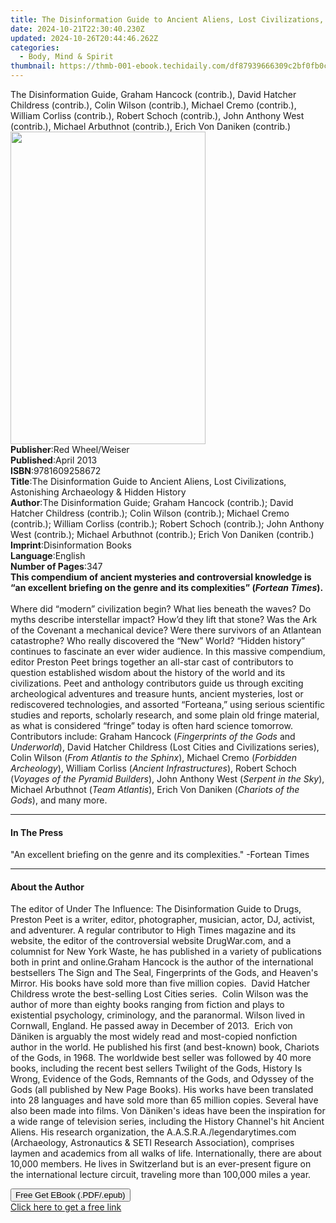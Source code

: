 ```yaml
---
title: The Disinformation Guide to Ancient Aliens, Lost Civilizations, Astonishing Archaeology & Hidden History | Free Book
date: 2024-10-21T22:30:40.230Z
updated: 2024-10-26T20:44:46.262Z
categories:
  - Body, Mind & Spirit
thumbnail: https://thmb-001-ebook.techidaily.com/df87939666309c2bf0fb0ce6e896bafa52c6cd547df9890f8fe7adfe6c8dbbdd.jpg
---
```

<main id="book-container">
  <div class="flex flex-col">
    <div class="book-brief flex-1 py-6 px-4 sm:p-6 md:py-10 md:px-8">
      <!-- brief-->
      <div class="book-brief-main">
        The Disinformation Guide, Graham Hancock (contrib.), David Hatcher
        Childress (contrib.), Colin Wilson (contrib.), Michael Cremo (contrib.),
        William Corliss (contrib.), Robert Schoch (contrib.), John Anthony West
        (contrib.), Michael Arbuthnot (contrib.), Erich Von Daniken (contrib.)
      </div>
    </div>
    <div
      class="book-meta-info flex-1 grid gap-4 col-start-1 col-end-3 row-start-1 sm:mb-6 sm:grid-cols-4 lg:gap-6 lg:col-start-2 lg:row-end-6 lg:row-span-6 lg:mb-0"
    >
      <div
        class="book-meta-info-left place-content-center mt-4 p-4 text-sm leading-6 col-start-2 col-span-2 dark:text-slate-400"
      >
        <img
          class="w-full h-500 object-cover rounded-lg sm:h-255 sm:col-span-2 lg:col-span-full"
          src="https://img-001-ebook.techidaily.com/75b16cde52200d91ae3a1473b44f10d472e9c7cfa43128e4afaa6008cca300da.jpg"
          alt=""
          width="312"
          height="500"
        />
      </div>
      <div
        class="book-meta-info-right mt-2 col-start-1 row-start-2 col-span-3 self-center"
      >
        <!-- meta data  -->
        <div class="flex flex-col px-4 md:px-8">
          <div class="flex-1">
            <strong>Publisher</strong>:<span class="px-2"
              >Red Wheel/Weiser</span
            >
          </div>
          <div class="flex-1">
            <strong>Published</strong>:<span class="px-2">April 2013</span>
          </div>
          <div class="flex-1">
            <strong>ISBN</strong>:<span class="px-2">9781609258672</span>
          </div>
          <div class="flex-1">
            <strong>Title</strong>:<span class="px-2"
              >The Disinformation Guide to Ancient Aliens, Lost Civilizations,
              Astonishing Archaeology &amp; Hidden History</span
            >
          </div>
          <div class="flex-1">
            <strong>Author</strong>:<span class="px-2"
              >The Disinformation Guide; Graham Hancock (contrib.); David
              Hatcher Childress (contrib.); Colin Wilson (contrib.); Michael
              Cremo (contrib.); William Corliss (contrib.); Robert Schoch
              (contrib.); John Anthony West (contrib.); Michael Arbuthnot
              (contrib.); Erich Von Daniken (contrib.)</span
            >
          </div>
          <div class="flex-1">
            <strong>Imprint</strong>:<span class="px-2"
              >Disinformation Books</span
            >
          </div>
          <div class="flex-1">
            <strong>Language</strong>:<span class="px-2">English</span>
          </div>
          <div class="flex-1">
            <strong>Number of Pages</strong>:<span class="px-2">347</span>
          </div>
        </div>
      </div>
    </div>
    <div class="book-description flex-1 py-6 px-4 sm:p-6 md:py-10 md:px-8">
      <div class="book-description-main">
        <div accordion-content="" id="description">
          <b
            >This compendium of ancient mysteries and controversial knowledge is
            “an excellent briefing on the genre and its complexities” (<i
              >Fortean Times</i
            >).</b
          ><br /><br />Where did “modern” civilization begin? What lies beneath
          the waves? Do myths describe interstellar impact? How’d they lift that
          stone? Was the Ark of the Covenant a mechanical device? Were there
          survivors of an Atlantean catastrophe? Who really discovered the “New”
          World? “Hidden history” continues to fascinate an ever wider audience.
          In this massive compendium, editor Preston Peet brings together an
          all-star cast of contributors to question established wisdom about the
          history of the world and its civilizations. Peet and anthology
          contributors guide us through exciting archeological adventures and
          treasure hunts, ancient mysteries, lost or rediscovered technologies,
          and assorted “Forteana,” using serious scientific studies and reports,
          scholarly research, and some plain old fringe material, as what is
          considered “fringe” today is often hard science tomorrow. Contributors
          include: Graham Hancock (<i>Fingerprints of the Gods</i> and
          <i>Underworld</i>), David Hatcher Childress (Lost Cities and
          Civilizations series), Colin Wilson (<i>From Atlantis to the Sphinx</i
          >), Michael Cremo (<i>Forbidden Archeology</i>), William Corliss (<i
            >Ancient Infrastructures</i
          >), Robert Schoch (<i>Voyages of the Pyramid Builders</i>), John
          Anthony West (<i>Serpent in the Sky</i>), Michael Arbuthnot (<i
            >Team Atlantis</i
          >), Erich Von Daniken (<i>Chariots of the Gods</i>), and many more.
        </div>
        <div class="accordion-fader"></div>
      </div>
    </div>
    <div class="book-excerpts flex-1 py-6 px-4 sm:p-6 md:py-10 md:px-8">
      <!-- excerpts-->
      <div class="book-excerpts-main">
        <hr />
        <h4 class="placeholder placeholder-heading">
          <span>In The Press</span>
        </h4>
        <p>
          "An excellent briefing on the genre and its complexities." -Fortean
          Times
        </p>
      </div>
    </div>
    <div class="book-about-author flex-1 py-6 px-4 sm:p-6 md:py-10 md:px-8">
      <!-- about author-->
      <div class="book-main-author-main">
        <hr />
        <h4 class="placeholder placeholder-heading">
          <span>About the Author</span>
        </h4>
        <p>
          The editor of Under The Influence: The Disinformation Guide to Drugs,
          Preston Peet is a writer, editor, photographer, musician, actor, DJ,
          activist, and adventurer. A regular contributor to High Times magazine
          and its website, the editor of the controversial website DrugWar.com,
          and a columnist for New York Waste, he has published in a variety of
          publications both in print and online.Graham Hancock is the author of
          the international bestsellers The Sign and The Seal, Fingerprints of
          the Gods, and Heaven's Mirror. His books have sold more than five
          million copies. &nbsp;David Hatcher Childress wrote the best-selling
          Lost Cities series. &nbsp;Colin Wilson was the author of more than
          eighty books ranging from fiction and plays to existential psychology,
          criminology, and the paranormal. Wilson lived in Cornwall, England. He
          passed away in December of 2013. &nbsp;Erich von Däniken is arguably
          the most widely read and most-copied nonfiction author in the world.
          He published his first (and best-known) book, Chariots of the Gods, in
          1968. The worldwide best seller was followed by 40 more books,
          including the recent best sellers Twilight of the Gods, History Is
          Wrong, Evidence of the Gods, Remnants of the Gods, and Odyssey of the
          Gods (all published by New Page Books). His works have been translated
          into 28 languages and have sold more than 65 million copies. Several
          have also been made into films. Von Däniken's ideas have been the
          inspiration for a wide range of television series, including the
          History Channel's hit Ancient Aliens. His research organization, the
          A.A.S.R.A./legendarytimes.com (Archaeology, Astronautics &amp; SETI
          Research Association), comprises laymen and academics from all walks
          of life. Internationally, there are about 10,000 members. He lives in
          Switzerland but is an ever-present figure on the international lecture
          circuit, traveling more than 100,000 miles a year.
        </p>
      </div>
    </div>
    <div class="book-free-get flex-1 py-6 px-4 sm:p-6 md:py-10 md:px-8">
      <button
        id="btn-free-get"
        class="bg-blue-500 hover:bg-blue-700 text-white font-bold py-2 px-4 rounded"
      >
        Free Get EBook (.PDF/.epub)
      </button>
      <div id="countdown-display" class="px-2 text-lg mt-2"></div>
      <a
        id="free-link"
        class="hidden bg-blue-500 hover:bg-blue-700 text-white font-bold py-2 px-4 rounded"
        href="https://www.ebooks.com/en-us/book/210877251/the-disinformation-guide-to-ancient-aliens-lost-civilizations-astonishing-archaeology-hidden-history/the-disinformation-guide/"
        target="_blank"
        >Click here to get a free link</a
      >
    </div>
    <script>
      let countdownTime = 0;
      let countdownInterval = null;
      document
        .getElementById('btn-free-get')
        .addEventListener('click', startCountdown);
      function startCountdown() {
        countdownTime = new Date().getTime() + 60000 * 3;
        countdownInterval = setInterval(updateCountdown, 1000);
        document.getElementById('btn-free-get').disabled = true;
        document
          .getElementById('btn-free-get')
          .classList.add('bg-gray-500', 'cursor-not-allowed');
      }
      function updateCountdown() {
        let currentTime = new Date().getTime();
        let timeLeft = countdownTime - currentTime;
        let secondsLeft = Math.floor(timeLeft / 1000);
        document.getElementById('countdown-display').innerHTML =
          `Remaining time: ${secondsLeft} seconds.`;
        if (secondsLeft <= 0) {
          clearInterval(countdownInterval);
          document.getElementById('btn-free-get').classList.add('hidden');
          document.getElementById('free-link').classList.remove('hidden');
          document.getElementById('countdown-display').innerHTML = '';
        }
      }
    </script>
  </div>
</main>

<ins class="adsbygoogle"
      style="display:block"
      data-ad-client="ca-pub-7571918770474297"
      data-ad-slot="8358498916"
      data-ad-format="auto"
      data-full-width-responsive="true"></ins>
    